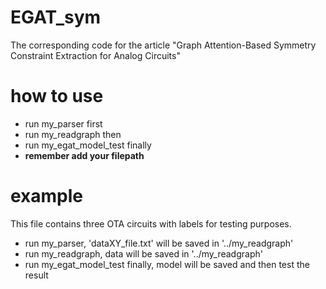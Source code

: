 # EGAT_sym #
The corresponding code for the article "Graph Attention-Based Symmetry Constraint Extraction for Analog Circuits"
# how to use #
- run my_parser first
- run my_readgraph then
- run my_egat_model_test finally
- **remember add your filepath**
# example #
This file contains three OTA circuits with labels for testing purposes.
- run my_parser, 'dataXY_file.txt' will be saved in '../my_readgraph'
- run my_readgraph, data will be saved in '../my_readgraph'
- run my_egat_model_test finally, model will be saved and then test the result